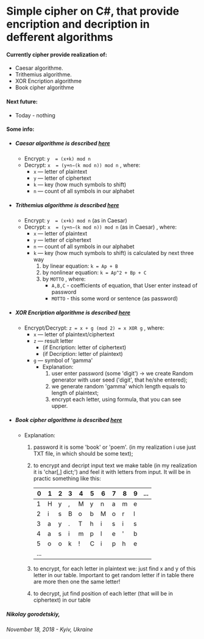# Simple cipher on C#, that provide encription and decription in defferent algorithms

#### Currently cipher provide realization of:
  - Caesar algorithme.         
  - Trithemius algorithme.
  - XOR Encription algorithme
  - Book cipher algorithme

#### Next future: 
  - Today - nothing

#### Some info:
  - ##### Caesar algorithme is described [here](https://en.wikipedia.org/wiki/Caesar_cipher)
    - Encrypt: ```y  = (x+k) mod n ```
    - Decrypt: ```x  = (y+n−(k mod n)) mod n```
        , where: 
        - ```x```  —  letter of plaintext
        - ```y```  —  letter of ciphertext
        - ```k```  —  key (how much symbols to shift)
        - ```n```  —  count of all symbols in our alphabet
      
  - ##### Trithemius algorithme is described [here](https://en.wikipedia.org/wiki/Tabula_recta)
    - Encrypt: ```y  = (x+k) mod n```               (as in Caesar)
    - Decrypt: ```x  = (y+n−(k mod n)) mod n```     (as in Caesar)
        , where: 
        - ```x```  —  letter of plaintext
        - ```y```  —  letter of ciphertext
        - ```n```  —  count of all symbols in our alphabet
        - ```k```  —  key (how much symbols to shift) is calculated by next three way
            1) by linear equation:    ```k = Ap + B```
            2) by nonlinear equation: ```k = Ap^2 + Bp + C``` 
            3) by ```MOTTO```
                   , where: 
                - ```A,B,C``` - coefficients of equation, that User enter instead of password
                - ```MOTTO``` - this some word or sentence (as password)

  - ##### XOR Encription algorithme is described [here](https://en.wikipedia.org/wiki/XOR_cipher)
    - Encrypt/Decrypt: ```z = x + g (mod 2) = x XOR g```
        , where: 
        - ```x```  —  letter of plaintext/ciphertext
       - ```z```  —  result letter 
            - (if Encription: letter of ciphertext) 
            - (if Decription: letter of plaintext)   
       - ```g```  —  symbol of 'gamma'
            -   Explanation:
                1) user enter password (some 'digit') -> we create Random generator with user seed ('digit', that he/she entered);
                2) we generate random 'gamma' which length equals to length of plaintext;
                2) encrypt each letter, using formula, that you can see upper.


  - ##### Book cipher algorithme  is described [here](https://en.wikipedia.org/wiki/Book_cipher)
    - Explanation:
      1) password it is some 'book' or 'poem'. (in my realization i use just TXT file, in which should be some text);
      2) to encrypt and decript input text we make table (in my realization it is 'char[,] dict;') and feel it with letters from input.
         It will be in practic something like this:
         
            0 |1| 2| 3| 4| 5 | 6 | 7 | 8 | 9 |...|
            | -- | -- | -- | -- | -- | -- | -- | -- | -- | -- | -- |
            1| H | y | , | M | y | n | a | m | e |
            2| i | s | B | o | b | M | o | r | l |
            3| a | y | . | T | h | i | s | i | s |
            4| a | s | i | m | p | l | e | ' | b |
            5| o | o | k| ! | C | i | p | h | e |
           ...|
      3) to encrypt, for each letter in plaintext we: just find x and y of this letter in our table.
         Important to get random letter if in table there are more then one the same letter!
      4) to decrypt, jut find position of each letter (that will be in ciphertext) in our table


##### Nikolay gorodetskiy,
###### November 18, 2018 - Kyiv, Ukraine   
